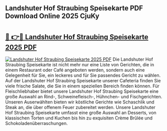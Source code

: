 ## Landshuter Hof Straubing Speisekarte PDF Download Online 2025 CjuKy

# <h2><a href="http://gca0npu.nevu.top/?p=Landshuter+Hof+Straubing+Speisekarte">🔗 👉🔴 Landshuter Hof Straubing Speisekarte 2025 PDF</a></h2>

[![Landshuter Hof Straubing Speisekarte 2025 PDF](https://i.imgur.com/dBaPXMq.png)](http://gca0npu.nevu.top/?p=Landshuter+Hof+Straubing+Speisekarte)
Die Landshuter Hof Straubing Speisekarte ist nicht mehr nur eine Liste von Gerichten, die in einem Restaurant oder Café angeboten werden, sondern auch eine Gelegenheit für Sie, ein leckeres und für Sie passendes Gericht zu wählen. Auf der Landshuter Hof Straubing Speisekarte unserer Cafeteria finden Sie viele frische Salate, die Sie in einem speziellen Bereich finden können. Für Fleischliebhaber bietet unsere Landshuter Hof Straubing Speisekarte eine große Auswahl an Rind-, Schweinefleisch-, Hühnchen- und Fischgerichten. Unseren Auserwählten bieten wir köstliche Gerichte wie Schaschlik und Steak an, die über offenem Feuer zubereitet werden. Unsere Landshuter Hof Straubing Speisekarte umfasst eine große Auswahl an Desserts, von klassischen Torten und Kuchen bis hin zu exquisiten Crème Brûlée und Schokoladenüberraschungen.

